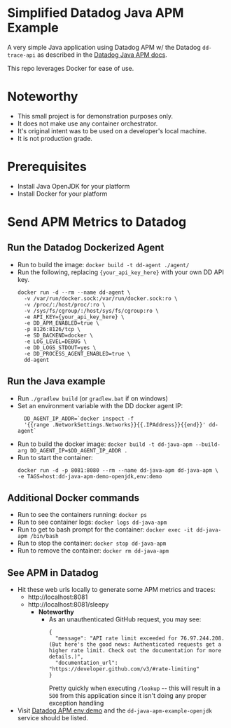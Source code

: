 # Simplified Datadog Java APM Example
A very simple Java application using Datadog APM w/ the Datadog `dd-trace-api`
as described in the [Datadog Java APM
docs](https://docs.datadoghq.com/tracing/languages/java/#trace-annotation).

This repo leverages Docker for ease of use.

# Noteworthy
- This small project is for demonstration purposes only.
- It does not make use any container orchestrator.
- It's original intent was to be used on a developer's local machine.
- It is not production grade.

# Prerequisites
- Install Java OpenJDK for your platform
- Install Docker for your platform

# Send APM Metrics to Datadog
## Run the Datadog Dockerized Agent
- Run to build the image: `docker build -t dd-agent ./agent/`
- Run the following, replacing `{your_api_key_here}` with your
own DD API key.
  ```
  docker run -d --rm --name dd-agent \
    -v /var/run/docker.sock:/var/run/docker.sock:ro \
    -v /proc/:/host/proc/:ro \
    -v /sys/fs/cgroup/:/host/sys/fs/cgroup:ro \
    -e API_KEY={your_api_key_here} \
    -e DD_APM_ENABLED=true \
    -p 8126:8126/tcp \
    -e SD_BACKEND=docker \
    -e LOG_LEVEL=DEBUG \
    -e DD_LOGS_STDOUT=yes \
    -e DD_PROCESS_AGENT_ENABLED=true \
    dd-agent
  ```

## Run the Java example
- Run `./gradlew build` (or `gradlew.bat` if on windows)
- Set an environment variable with the DD docker agent IP:
  ```
    DD_AGENT_IP_ADDR=`docker inspect -f
    '{{range .NetworkSettings.Networks}}{{.IPAddress}}{{end}}' dd-agent`
  ```
- Run to build the docker image: `docker build -t dd-java-apm --build-arg DD_AGENT_IP=$DD_AGENT_IP_ADDR .`
- Run to start the container:
  ```
  docker run -d -p 8081:8080 --rm --name dd-java-apm dd-java-apm \
  -e TAGS=host:dd-java-apm-demo-openjdk,env:demo
  ```

## Additional Docker commands
- Run to see the containers running: `docker ps`
- Run to see container logs: `docker logs dd-java-apm`
- Run to get to bash prompt for the container: `docker exec -it dd-java-apm
/bin/bash`
- Run to stop the container: `docker stop dd-java-apm`
- Run to remove the container: `docker rm dd-java-apm`

## See APM in Datadog
- Hit these web urls locally to generate some APM metrics and traces:
    - http://localhost:8081
    - http://localhost:8081/sleepy
      - **Noteworthy**
        - As an unauthenticated GitHub request, you may see:
          ```
          {
            "message": "API rate limit exceeded for 76.97.244.208. (But here's the good news: Authenticated requests get a higher rate limit. Check out the documentation for more details.)",
            "documentation_url": "https://developer.github.com/v3/#rate-limiting"
          }
          ```
          Pretty quickly when executing `/lookup` -- this will result in a `500`
          from this application since it isn't doing any proper exception
          handling
- Visit [Datadog APM env:demo](https://app.datadoghq.com/apm/services?env=demo)
and the `dd-java-apm-example-openjdk` service should be listed.

